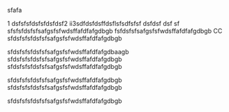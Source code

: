 sfafa

1
dsfsfsfdsfsfdsfdsf2
ii3sdfdsfdsffdsflsfsdfsfsf
dsfdsf
dsf
sf
sfsfsfdsfsfsafgsfsfwdsffafdfafgdbgb
fsfdsfsfsafgsfsfwdsffafdfafgdbgb
CC
sfdsfsfsfdsfsfsafgsfsfwdsffafdfafgdbgb


sfdsfsfsfdsfsfsafgsfsfwdsffafdfafgdbaagb
sfdsfsfsfdsfsfsafgsfsfwdsffafdfafgdbgb
sfdsfsfsfdsfsfsafgsfsfwdsffafdfafgdbgb






sfdsfsfsfdsfsfsafgsfsfwdsffafdfafgdbgb
sfdsfsfsfdsfsfsafgsfsfwdsffafdfafgdbgb



sfdsfsfsfdsfsfsafgsfsfwdsffafdfafgdbgb
